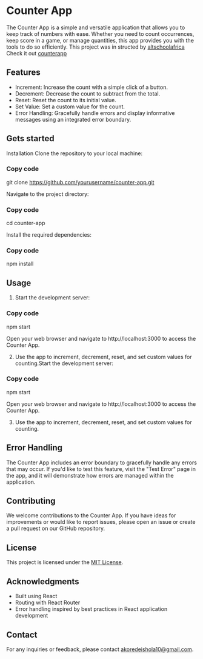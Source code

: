 # Counter App

The Counter App is a simple and versatile application that allows you to keep track of numbers with ease. Whether you need to count occurrences, keep score in a game, or manage quantities, this app provides you with the tools to do so efficiently. This project was in structed by [altschoolafrica](https://altschoolafrica.com/)
Check it out [counterapp](https://65306970c89cae2d20f6bb26--countterr-app.netlify.app/)

## Features

* Increment: Increase the count with a simple click of a button.
* Decrement: Decrease the count to subtract from the total.
* Reset: Reset the count to its initial value.
* Set Value: Set a custom value for the count.
* Error Handling: Gracefully handle errors and display informative messages using an integrated error boundary.

## Gets started

Installation
Clone the repository to your local machine:

### Copy code
git clone https://github.com/yourusername/counter-app.git

Navigate to the project directory:

### Copy code
cd counter-app

Install the required dependencies:

### Copy code
npm install


## Usage

1. Start the development server:

### Copy code
npm start

Open your web browser and navigate to http://localhost:3000 to access the Counter App.

2. Use the app to increment, decrement, reset, and set custom values for counting.Start the development server:

### Copy code
npm start

Open your web browser and navigate to http://localhost:3000 to access the Counter App.

3. Use the app to increment, decrement, reset, and set custom values for counting.


## Error Handling

The Counter App includes an error boundary to gracefully handle any errors that may occur. If you'd like to test this feature, visit the "Test Error" page in the app, and it will demonstrate how errors are managed within the application.

## Contributing

We welcome contributions to the Counter App. If you have ideas for improvements or would like to report issues, please open an issue or create a pull request on our GitHub repository.

## License

This project is licensed under the [MIT License](https://opensource.org/license/mit/).

## Acknowledgments

* Built using React
* Routing with React Router
* Error handling inspired by best practices in React application development

## Contact

For any inquiries or feedback, please contact [akoredeishola10@gmail.com](akoredeishola10@gmail.com).
